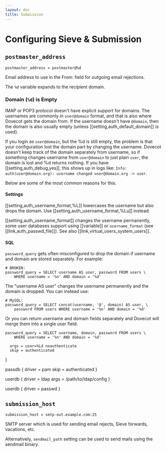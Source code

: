 ```yaml
---
layout: doc
title: Submission
---
```


# Configuring Sieve & Submission

## `postmaster_address`

`postmaster_address = postmaster@%d`

Email address to use in the From: field for outgoing email rejections.

The `%d` variable expands to the recipient domain.

### Domain (`%d`) is Empty

IMAP or POP3 protocol doesn't have explicit support for domains. The
usernames are commonly in `user@domain` format, and that is also where
Dovecot gets the domain from. If the username doesn't have `@domain`, then
the domain is also usually empty (unless [[setting,auth_default_domain]]
is used).

If you login as `user@domain`, but the %d is still empty, the problem is
that your configuration lost the domain part by changing the username.
Dovecot doesn't keep track of the domain separately from username, so if
something changes username from `user@domain` to just plain `user`, the
domain is lost and %d returns nothing. If you have [[setting,auth_debug,yes]],
this shows up in logs like:
`Info: auth(user@domain.org): username changed user@domain.org -> user`.

Below are some of the most common reasons for this.

#### Settings

[[setting,auth_username_format,%L]] lowercases the username but also drops
the domain. Use [[setting,auth_username_format,%Lu]] instead.

[[setting,auth_username_format]] changes the username permanently, some
user databases support using [[variable]] or `username_format` (see
[[link,auth_passwd_file]]). See also [[link,virtual_users_system_users]].

#### SQL

`password_query` gets often misconfigured to drop the domain if
username and domain are stored separately. For example:

```
# BROKEN:
password_query = SELECT username AS user, password FROM users \
    WHERE username = '%n' AND domain = '%d'
```

The "username AS user" changes the username permanently and the domain
is dropped. You can instead use:

```
# MySQL:
password_query = SELECT concat(username, '@', domain) AS user, \
    password FROM users WHERE username = '%n' AND domain = '%d'
```

Or you can return username and domain fields separately and Dovecot will
merge them into a single user field:

```
password_query = SELECT username, domain, password FROM users \
    WHERE username = '%n' AND domain = '%d'
```

      args = user=%Ld noauthenticate
      skip = authenticated
   }

   passdb {
      driver = pam
      skip = authenticated
   }

   userdb {
      driver = ldap
      args = /path/to/ldap/config
   }

   userdb {
      driver = passwd
   }

## `submission_host`

`submission_host = smtp-out.example.com:25`

SMTP server which is used for sending email rejects, Sieve forwards,
vacations, etc.

Alternatively, `sendmail_path` setting can be used to send mails using the
sendmail binary.
